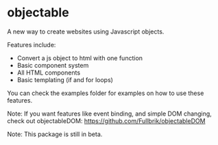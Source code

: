 # objectable
A new way to create websites using Javascript objects.

Features include:
* Convert a js object to html with one function
* Basic component system
* All HTML components
* Basic templating (if and for loops)

You can check the examples folder for examples on how to use these features.

Note: If you want features like event binding, and simple DOM changing, check out objectableDOM: https://github.com/Fullbrik/objectableDOM

Note: This package is still in beta.
